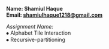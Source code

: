 
<b>Name: Shamiul Haque</b>   <br />
<b>Email: shamiulhaque1218@gmail.com</b>


<i>Assignment Name:</i> <br />
 ⦁	Alphabet Tile Interaction  <br />
 ⦁	Recursive-partitioning
